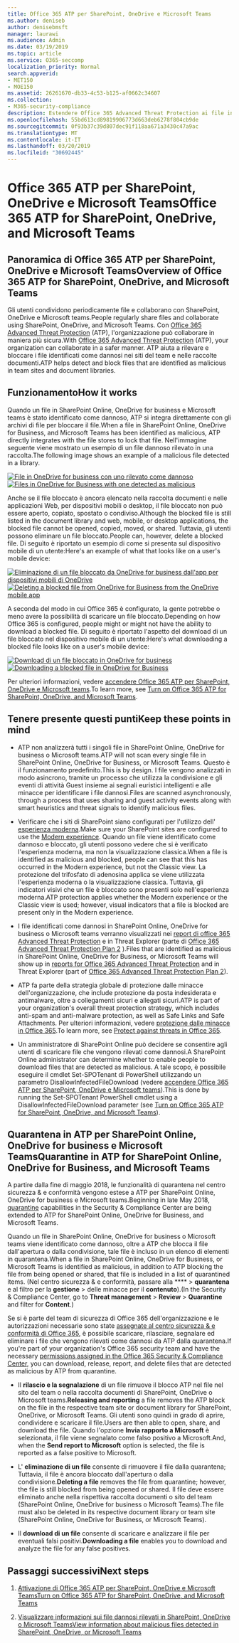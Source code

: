 ```yaml
---
title: Office 365 ATP per SharePoint, OneDrive e Microsoft Teams
ms.author: deniseb
author: denisebmsft
manager: laurawi
ms.audience: Admin
ms.date: 03/19/2019
ms.topic: article
ms.service: O365-seccomp
localization_priority: Normal
search.appverid:
- MET150
- MOE150
ms.assetid: 26261670-db33-4c53-b125-af0662c34607
ms.collection:
- M365-security-compliance
description: Estendere Office 365 Advanced Threat Protection ai file in SharePoint Online, OneDrive for business e Microsoft teams per consentire una collaborazione più sicura per l'organizzazione.
ms.openlocfilehash: 55bd613cd89819906773d663deb6278f804cb9de
ms.sourcegitcommit: 0f93b37c39d807dec91f118aa671a3430c47a9ac
ms.translationtype: MT
ms.contentlocale: it-IT
ms.lasthandoff: 03/20/2019
ms.locfileid: "30692445"
---
```

# <a name="office-365-atp-for-sharepoint-onedrive-and-microsoft-teams"></a><span data-ttu-id="8b2eb-103">Office 365 ATP per SharePoint, OneDrive e Microsoft Teams</span><span class="sxs-lookup"><span data-stu-id="8b2eb-103">Office 365 ATP for SharePoint, OneDrive, and Microsoft Teams</span></span>

## <a name="overview-of-office-365-atp-for-sharepoint-onedrive-and-microsoft-teams"></a><span data-ttu-id="8b2eb-104">Panoramica di Office 365 ATP per SharePoint, OneDrive e Microsoft Teams</span><span class="sxs-lookup"><span data-stu-id="8b2eb-104">Overview of Office 365 ATP for SharePoint, OneDrive, and Microsoft Teams</span></span>

<span data-ttu-id="8b2eb-105">Gli utenti condividono periodicamente file e collaborano con SharePoint, OneDrive e Microsoft teams.</span><span class="sxs-lookup"><span data-stu-id="8b2eb-105">People regularly share files and collaborate using SharePoint, OneDrive, and Microsoft Teams.</span></span> <span data-ttu-id="8b2eb-106">Con [Office 365 Advanced Threat Protection](office-365-atp.md) (ATP), l'organizzazione può collaborare in maniera più sicura.</span><span class="sxs-lookup"><span data-stu-id="8b2eb-106">With [Office 365 Advanced Threat Protection](office-365-atp.md) (ATP), your organization can collaborate in a safer manner.</span></span> <span data-ttu-id="8b2eb-107">ATP aiuta a rilevare e bloccare i file identificati come dannosi nei siti del team e nelle raccolte documenti.</span><span class="sxs-lookup"><span data-stu-id="8b2eb-107">ATP helps detect and block files that are identified as malicious in team sites and document libraries.</span></span>  
  
## <a name="how-it-works"></a><span data-ttu-id="8b2eb-108">Funzionamento</span><span class="sxs-lookup"><span data-stu-id="8b2eb-108">How it works</span></span>

<span data-ttu-id="8b2eb-109">Quando un file in SharePoint Online, OneDrive for business e Microsoft teams è stato identificato come dannoso, ATP si integra direttamente con gli archivi di file per bloccare il file.</span><span class="sxs-lookup"><span data-stu-id="8b2eb-109">When a file in SharePoint Online, OneDrive for Business, and Microsoft Teams has been identified as malicious, ATP directly integrates with the file stores to lock that file.</span></span> <span data-ttu-id="8b2eb-110">Nell'immagine seguente viene mostrato un esempio di un file dannoso rilevato in una raccolta.</span><span class="sxs-lookup"><span data-stu-id="8b2eb-110">The following image shows an example of a malicious file detected in a library.</span></span>
  
<span data-ttu-id="8b2eb-111">[![File in OneDrive for business con uno rilevato come dannoso](media/2bba71cc-7ad1-4799-8b9d-d56f923db3a7.png)](https://support.office.com/article/01e902ad-a903-4e0f-b093-1e1ac0c37ad2)</span><span class="sxs-lookup"><span data-stu-id="8b2eb-111">[![Files in OneDrive for Business with one detected as malicious](media/2bba71cc-7ad1-4799-8b9d-d56f923db3a7.png)](https://support.office.com/article/01e902ad-a903-4e0f-b093-1e1ac0c37ad2)</span></span>
  
<span data-ttu-id="8b2eb-112">Anche se il file bloccato è ancora elencato nella raccolta documenti e nelle applicazioni Web, per dispositivi mobili o desktop, il file bloccato non può essere aperto, copiato, spostato o condiviso.</span><span class="sxs-lookup"><span data-stu-id="8b2eb-112">Although the blocked file is still listed in the document library and web, mobile, or desktop applications, the blocked file cannot be opened, copied, moved, or shared.</span></span> <span data-ttu-id="8b2eb-113">Tuttavia, gli utenti possono eliminare un file bloccato.</span><span class="sxs-lookup"><span data-stu-id="8b2eb-113">People can, however, delete a blocked file.</span></span> <span data-ttu-id="8b2eb-114">Di seguito è riportato un esempio di come si presenta sul dispositivo mobile di un utente:</span><span class="sxs-lookup"><span data-stu-id="8b2eb-114">Here's an example of what that looks like on a user's mobile device:</span></span>
  
<span data-ttu-id="8b2eb-115">[![Eliminazione di un file bloccato da OneDrive for business dall'app per dispositivi mobili di OneDrive](media/cb1c1705-fd0a-45b8-9a26-c22503011d54.png)](https://support.office.com/article/01e902ad-a903-4e0f-b093-1e1ac0c37ad2)</span><span class="sxs-lookup"><span data-stu-id="8b2eb-115">[![Deleting a blocked file from OneDrive for Business from the OneDrive mobile app](media/cb1c1705-fd0a-45b8-9a26-c22503011d54.png)](https://support.office.com/article/01e902ad-a903-4e0f-b093-1e1ac0c37ad2)</span></span>
  
<span data-ttu-id="8b2eb-116">A seconda del modo in cui Office 365 è configurato, la gente potrebbe o meno avere la possibilità di scaricare un file bloccato.</span><span class="sxs-lookup"><span data-stu-id="8b2eb-116">Depending on how Office 365 is configured, people might or might not have the ability to download a blocked file.</span></span> <span data-ttu-id="8b2eb-117">Di seguito è riportato l'aspetto del download di un file bloccato nel dispositivo mobile di un utente:</span><span class="sxs-lookup"><span data-stu-id="8b2eb-117">Here's what downloading a blocked file looks like on a user's mobile device:</span></span>
  
<span data-ttu-id="8b2eb-118">[![Download di un file bloccato in OneDrive for business](media/be288a82-bdd8-4371-93d8-1783db3b61bc.png)](https://support.office.com/article/01e902ad-a903-4e0f-b093-1e1ac0c37ad2)</span><span class="sxs-lookup"><span data-stu-id="8b2eb-118">[![Downloading a blocked file in OneDrive for Business](media/be288a82-bdd8-4371-93d8-1783db3b61bc.png)](https://support.office.com/article/01e902ad-a903-4e0f-b093-1e1ac0c37ad2)</span></span>
  
<span data-ttu-id="8b2eb-119">Per ulteriori informazioni, vedere [accendere Office 365 ATP per SharePoint, OneDrive e Microsoft teams](turn-on-atp-for-spo-odb-and-teams.md).</span><span class="sxs-lookup"><span data-stu-id="8b2eb-119">To learn more, see [Turn on Office 365 ATP for SharePoint, OneDrive, and Microsoft Teams](turn-on-atp-for-spo-odb-and-teams.md).</span></span>
  
## <a name="keep-these-points-in-mind"></a><span data-ttu-id="8b2eb-120">Tenere presente questi punti</span><span class="sxs-lookup"><span data-stu-id="8b2eb-120">Keep these points in mind</span></span>

- <span data-ttu-id="8b2eb-121">ATP non analizzerà tutti i singoli file in SharePoint Online, OneDrive for business o Microsoft teams.</span><span class="sxs-lookup"><span data-stu-id="8b2eb-121">ATP will not scan every single file in SharePoint Online, OneDrive for Business, or Microsoft Teams.</span></span> <span data-ttu-id="8b2eb-122">Questo è il funzionamento predefinito.</span><span class="sxs-lookup"><span data-stu-id="8b2eb-122">This is by design.</span></span> <span data-ttu-id="8b2eb-123">I file vengono analizzati in modo asincrono, tramite un processo che utilizza la condivisione e gli eventi di attività Guest insieme ai segnali euristici intelligenti e alle minacce per identificare i file dannosi.</span><span class="sxs-lookup"><span data-stu-id="8b2eb-123">Files are scanned asynchronously, through a process that uses sharing and guest activity events along with smart heuristics and threat signals to identify malicious files.</span></span>

- <span data-ttu-id="8b2eb-124">Verificare che i siti di SharePoint siano configurati per l'utilizzo dell' [esperienza moderna](https://docs.microsoft.com/sharepoint/guide-to-sharepoint-modern-experience).</span><span class="sxs-lookup"><span data-stu-id="8b2eb-124">Make sure your SharePoint sites are configured to use the [Modern experience](https://docs.microsoft.com/sharepoint/guide-to-sharepoint-modern-experience).</span></span> <span data-ttu-id="8b2eb-125">Quando un file viene identificato come dannoso e bloccato, gli utenti possono vedere che si è verificato l'esperienza moderna, ma non la visualizzazione classica.</span><span class="sxs-lookup"><span data-stu-id="8b2eb-125">When a file is identified as malicious and blocked, people can see that this has occurred in the Modern experience, but not the Classic view.</span></span> <span data-ttu-id="8b2eb-126">La protezione del trifosfato di adenosina applica se viene utilizzata l'esperienza moderna o la visualizzazione classica. Tuttavia, gli indicatori visivi che un file è bloccato sono presenti solo nell'esperienza moderna.</span><span class="sxs-lookup"><span data-stu-id="8b2eb-126">ATP protection applies whether the Modern experience or the Classic view is used; however, visual indicators that a file is blocked are present only in the Modern experience.</span></span>
    
- <span data-ttu-id="8b2eb-127">I file identificati come dannosi in SharePoint Online, OneDrive for business o Microsoft teams verranno visualizzati nei [report di office 365 Advanced Threat Protection](view-reports-for-atp.md) e in Threat Explorer (parte di [Office 365 Advanced Threat Protection Plan 2](office-365-ti.md) ).</span><span class="sxs-lookup"><span data-stu-id="8b2eb-127">Files that are identified as malicious in SharePoint Online, OneDrive for Business, or Microsoft Teams will show up in [reports for Office 365 Advanced Threat Protection](view-reports-for-atp.md) and in Threat Explorer (part of [Office 365 Advanced Threat Protection Plan 2](office-365-ti.md)).</span></span>
    
- <span data-ttu-id="8b2eb-128">ATP fa parte della strategia globale di protezione dalle minacce dell'organizzazione, che include protezione da posta indesiderata e antimalware, oltre a collegamenti sicuri e allegati sicuri.</span><span class="sxs-lookup"><span data-stu-id="8b2eb-128">ATP is part of your organization's overall threat protection strategy, which includes anti-spam and anti-malware protection, as well as Safe Links and Safe Attachments.</span></span> <span data-ttu-id="8b2eb-129">Per ulteriori informazioni, vedere [protezione dalle minacce in Office 365](protect-against-threats.md).</span><span class="sxs-lookup"><span data-stu-id="8b2eb-129">To learn more, see [Protect against threats in Office 365](protect-against-threats.md).</span></span>
    
- <span data-ttu-id="8b2eb-130">Un amministratore di SharePoint Online può decidere se consentire agli utenti di scaricare file che vengono rilevati come dannosi.</span><span class="sxs-lookup"><span data-stu-id="8b2eb-130">A SharePoint Online administrator can determine whether to enable people to download files that are detected as malicious.</span></span> <span data-ttu-id="8b2eb-131">A tale scopo, è possibile eseguire il cmdlet Set-SPOTenant di PowerShell utilizzando un parametro DisallowInfectedFileDownload (vedere [accendere Office 365 ATP per SharePoint, OneDrive e Microsoft teams](turn-on-atp-for-spo-odb-and-teams.md)).</span><span class="sxs-lookup"><span data-stu-id="8b2eb-131">This is done by running the Set-SPOTenant PowerShell cmdlet using a DisallowInfectedFileDownload parameter (see [Turn on Office 365 ATP for SharePoint, OneDrive, and Microsoft Teams](turn-on-atp-for-spo-odb-and-teams.md)).</span></span>
    
## <a name="quarantine-in-atp-for-sharepoint-online-onedrive-for-business-and-microsoft-teams"></a><span data-ttu-id="8b2eb-132">Quarantena in ATP per SharePoint Online, OneDrive for business e Microsoft Teams</span><span class="sxs-lookup"><span data-stu-id="8b2eb-132">Quarantine in ATP for SharePoint Online, OneDrive for Business, and Microsoft Teams</span></span>

 <span data-ttu-id="8b2eb-133">A partire dalla fine di maggio [](quarantine-email-messages.md) 2018, le funzionalità di quarantena nel centro sicurezza &amp; e conformità vengono estese a ATP per SharePoint Online, OneDrive for business e Microsoft teams.</span><span class="sxs-lookup"><span data-stu-id="8b2eb-133">Beginning in late May 2018, [quarantine](quarantine-email-messages.md) capabilities in the Security &amp; Compliance Center are being extended to ATP for SharePoint Online, OneDrive for Business, and Microsoft Teams.</span></span>
  
<span data-ttu-id="8b2eb-134">Quando un file in SharePoint Online, OneDrive for business o Microsoft teams viene identificato come dannoso, oltre a ATP che blocca il file dall'apertura o dalla condivisione, tale file è incluso in un elenco di elementi in quarantena.</span><span class="sxs-lookup"><span data-stu-id="8b2eb-134">When a file in SharePoint Online, OneDrive for Business, or Microsoft Teams is identified as malicious, in addition to ATP blocking the file from being opened or shared, that file is included in a list of quarantined items.</span></span> <span data-ttu-id="8b2eb-135">(Nel centro sicurezza &amp; e conformità, passare alla \*\*\*\* \> **quarantena** e al filtro per la **gestione** \> delle minacce per il **contenuto**).</span><span class="sxs-lookup"><span data-stu-id="8b2eb-135">(In the Security &amp; Compliance Center, go to **Threat management** \> **Review** \> **Quarantine** and filter for **Content**.)</span></span> 
  
<span data-ttu-id="8b2eb-136">Se si è parte del team di sicurezza di Office 365 dell'organizzazione e le autorizzazioni necessarie sono state [assegnate al centro sicurezza &amp; e conformità di Office 365](permissions-in-the-security-and-compliance-center.md), è possibile scaricare, rilasciare, segnalare ed eliminare i file che vengono rilevati come dannosi da ATP dalla quarantena.</span><span class="sxs-lookup"><span data-stu-id="8b2eb-136">If you're part of your organization's Office 365 security team and have the necessary [permissions assigned in the Office 365 Security &amp; Compliance Center](permissions-in-the-security-and-compliance-center.md), you can download, release, report, and delete files that are detected as malicious by ATP from quarantine.</span></span>
  
- <span data-ttu-id="8b2eb-137">Il **rilascio e la segnalazione** di un file rimuove il blocco ATP nel file nel sito del team o nella raccolta documenti di SharePoint, OneDrive o Microsoft teams.</span><span class="sxs-lookup"><span data-stu-id="8b2eb-137">**Releasing and reporting** a file removes the ATP block on the file in the respective team site or document library for SharePoint, OneDrive, or Microsoft Teams.</span></span> <span data-ttu-id="8b2eb-138">Gli utenti sono quindi in grado di aprire, condividere e scaricare il file.</span><span class="sxs-lookup"><span data-stu-id="8b2eb-138">Users are then able to open, share, and download the file.</span></span> <span data-ttu-id="8b2eb-139">Quando l'opzione **Invia rapporto a Microsoft** è selezionata, il file viene segnalato come falso positivo a Microsoft.</span><span class="sxs-lookup"><span data-stu-id="8b2eb-139">And, when the **Send report to Microsoft** option is selected, the file is reported as a false positive to Microsoft.</span></span> 
    
- <span data-ttu-id="8b2eb-140">L' **eliminazione di un file** consente di rimuovere il file dalla quarantena; Tuttavia, il file è ancora bloccato dall'apertura o dalla condivisione.</span><span class="sxs-lookup"><span data-stu-id="8b2eb-140">**Deleting a file** removes the file from quarantine; however, the file is still blocked from being opened or shared.</span></span> <span data-ttu-id="8b2eb-141">Il file deve essere eliminato anche nella rispettiva raccolta documenti o sito del team (SharePoint Online, OneDrive for business o Microsoft Teams).</span><span class="sxs-lookup"><span data-stu-id="8b2eb-141">The file must also be deleted in its respective document library or team site (SharePoint Online, OneDrive for Business, or Microsoft Teams).</span></span> 
    
- <span data-ttu-id="8b2eb-142">Il **download di un file** consente di scaricare e analizzare il file per eventuali falsi positivi.</span><span class="sxs-lookup"><span data-stu-id="8b2eb-142">**Downloading a file** enables you to download and analyze the file for any false positives.</span></span> 
    
## <a name="next-steps"></a><span data-ttu-id="8b2eb-143">Passaggi successivi</span><span class="sxs-lookup"><span data-stu-id="8b2eb-143">Next steps</span></span>

1. [<span data-ttu-id="8b2eb-144">Attivazione di Office 365 ATP per SharePoint, OneDrive e Microsoft Teams</span><span class="sxs-lookup"><span data-stu-id="8b2eb-144">Turn on Office 365 ATP for SharePoint, OneDrive, and Microsoft Teams</span></span>](turn-on-atp-for-spo-odb-and-teams.md)
    
2. [<span data-ttu-id="8b2eb-145">Visualizzare informazioni sui file dannosi rilevati in SharePoint, OneDrive o Microsoft Teams</span><span class="sxs-lookup"><span data-stu-id="8b2eb-145">View information about malicious files detected in SharePoint, OneDrive, or Microsoft Teams</span></span>](malicious-files-detected-in-spo-odb-or-teams.md)
    
